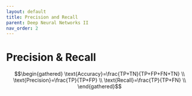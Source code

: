 ```yaml
---
layout: default
title: Precision and Recall
parent: Deep Neural Networks II
nav_order: 2
---
```


# Precision & Recall

$$\begin{gathered}
\text{Accuracy}=\frac{TP+TN}{TP+FP+FN+TN} \\
\text{Precision}=\frac{TP}{TP+FP} \\
\text{Recall}=\frac{TP}{TP+FN} \\
\end{gathered}$$